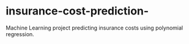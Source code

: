 # insurance-cost-prediction-
Machine Learning project predicting insurance costs using polynomial regression.
